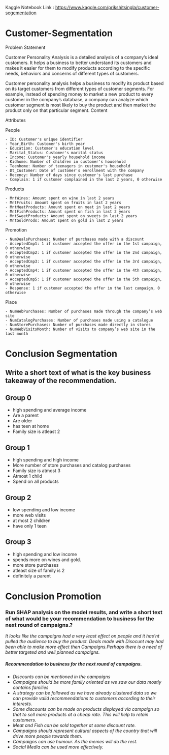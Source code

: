 Kaggle Notebook Link : https://www.kaggle.com/prikshitsingla/customer-segementation




# Customer-Segmentation



Problem Statement

Customer Personality Analysis is a detailed analysis of a company’s ideal customers. It helps a business to better understand its customers and makes it easier for them to modify products according to the specific needs, behaviors and concerns of different types of customers.

Customer personality analysis helps a business to modify its product based on its target customers from different types of customer segments. For example, instead of spending money to market a new product to every customer in the company’s database, a company can analyze which customer segment is most likely to buy the product and then market the product only on that particular segment.
Content

Attributes

People

    - ID: Customer's unique identifier
    - Year_Birth: Customer's birth year
    - Education: Customer's education level
    - Marital_Status: Customer's marital status
    - Income: Customer's yearly household income
    - Kidhome: Number of children in customer's household
    - Teenhome: Number of teenagers in customer's household
    - Dt_Customer: Date of customer's enrollment with the company
    - Recency: Number of days since customer's last purchase
    - Complain: 1 if customer complained in the last 2 years, 0 otherwise

Products

    - MntWines: Amount spent on wine in last 2 years
    - MntFruits: Amount spent on fruits in last 2 years
    - MntMeatProducts: Amount spent on meat in last 2 years
    - MntFishProducts: Amount spent on fish in last 2 years
    - MntSweetProducts: Amount spent on sweets in last 2 years
    - MntGoldProds: Amount spent on gold in last 2 years

Promotion

    - NumDealsPurchases: Number of purchases made with a discount
    - AcceptedCmp1: 1 if customer accepted the offer in the 1st campaign, 0 otherwise
    - AcceptedCmp2: 1 if customer accepted the offer in the 2nd campaign, 0 otherwise
    - AcceptedCmp3: 1 if customer accepted the offer in the 3rd campaign, 0 otherwise
    - AcceptedCmp4: 1 if customer accepted the offer in the 4th campaign, 0 otherwise
    - AcceptedCmp5: 1 if customer accepted the offer in the 5th campaign, 0 otherwise
    - Response: 1 if customer accepted the offer in the last campaign, 0 otherwise

Place

    - NumWebPurchases: Number of purchases made through the company’s web site
    - NumCatalogPurchases: Number of purchases made using a catalogue
    - NumStorePurchases: Number of purchases made directly in stores
    - NumWebVisitsMonth: Number of visits to company’s web site in the last month
    
    
# Conclusion Segmentation

## Write a short text of what is the key business takeaway of the recommendation.

## Group 0 <br>
- high spending and average income
- Are a parent
- Are older
- has teen at home
- Family size is atleast 2



## Group 1 
- high spending and high income
- More number of store purchases and catalog purchases
- Family size is atmost 3
- Atmost 1 child
- Spend on all products

## Group 2 
- low spending and low income
- more web visits
- at most 2 children
- have only 1 teen

## Group 3 
- high spending and low income
- spends more on wines and gold.
- more store purchases
- atleast size of family is 2
- definitely a parent
 
 # Conclusion Promotion
 ### Run SHAP analysis on the model results, and write a short text of what would be your recommendation to business for the next round of campaigns.?

<i>It looks like the campaigns had a very least effect on people and it has'nt pulled the audience to buy the product. Deals made with Disocunt may had been able to make more effect then Campaigns.Perhaps there is a need of better targeted and well planned campaigns.<i><br>
##### Recommendation to business for the next round of campaigns.
- Discounts can be mentioned in the campaigns
- Campaigns should be  more family oriented as we saw our data mostly contains families
- A strategy can be followed as we have already clustered data so we can provide valid recommendations to customers according to their interests.
- Some discounts  can be made on products displayed via campaign so that to sell more products at a cheap rate. This will help to retain customers.
-  Meat and Fish can be sold together at some discount rate.
- Campaigns should represent cultural aspects of the country that will drive more people towards them.
- Campaigns can use humour. As the memes will do the rest.
- Social Media can be used more effectively.








